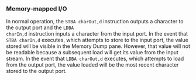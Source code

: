 ### Memory-mapped I/O

In normal operation, the <code>STBA charOut,d</code> instruction outputs a character to the output port and the <code>LDBA charIn,d</code> instruction inputs a character from the input port.
In the event that <code>STBA charIn,d</code> executes, which attempts to store to the input port, the value stored will be visible in the Memory Dump pane.
However, that value will not be readable because a subsequent load will get its value from the input stream.
In the event that <code>LDBA charOut,d</code> executes, which attempts to load from the output port, the value loaded will be the most recent character stored to the output port.
